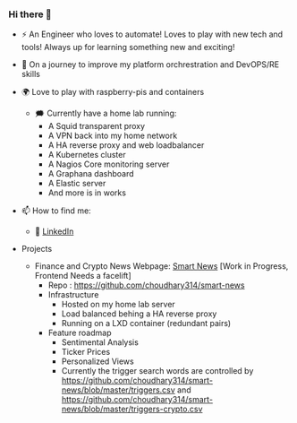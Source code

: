 ### Hi there 👋

- :zap: An Engineer who loves to automate! Loves to play with new tech and tools! Always up for learning something new and exciting! 
- 🌱 On a journey to improve my platform orchrestration and DevOPS/RE skills
- :earth_africa: Love to play with raspberry-pis and containers
  - :right_anger_bubble: Currently have a home lab running:
    - A Squid transparent proxy
    - A VPN back into my home network
    - A HA reverse proxy and web loadbalancer
    - A Kubernetes cluster
    - A Nagios Core monitoring server
    - A Graphana dashboard
    - A Elastic server
    - And more is in works

- 📫 How to find me: 
  - :office: [LinkedIn](https://www.linkedin.com/in/tarunchoudhary7/)

- Projects
  - Finance and Crypto News Webpage: [Smart News](https://news.vatave.com) [Work in Progress, Frontend Needs a facelift]
    - Repo : https://github.com/choudhary314/smart-news 
    - Infrastructure
      - Hosted on my home lab server
      - Load balanced behing a HA reverse proxy
      - Running on a LXD container (redundant pairs)
    - Feature roadmap
      - Sentimental Analysis
      - Ticker Prices
      - Personalized Views
      - Currently the trigger search words are controlled by https://github.com/choudhary314/smart-news/blob/master/triggers.csv and https://github.com/choudhary314/smart-news/blob/master/triggers-crypto.csv
